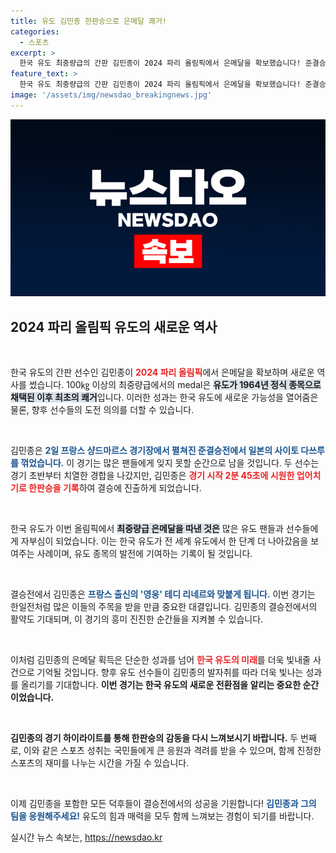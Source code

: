 ```yaml
---
title: 유도 김민종 한판승으로 은메달 쾌거!
categories:
  - 스포츠
excerpt: >
  한국 유도 최중량급의 간판 김민종이 2024 파리 올림픽에서 은메달을 확보했습니다! 준결승에서 일본의 사이토를 이긴 김민종의 시원한 한판승, 결승전 상대는 프랑스 영웅 테디 리네르.
feature_text: >
  한국 유도 최중량급의 간판 김민종이 2024 파리 올림픽에서 은메달을 확보했습니다! 준결승에서 일본의 사이토를 이긴 김민종의 시원한 한판승, 결승전 상대는 프랑스 영웅 테디 리네르.
image: '/assets/img/newsdao_breakingnews.jpg'
---
```


<p><img src="/assets/img/newsdao_breakingnews.jpg" alt="implanttips 속보" /></p>

<h2 data-ke-size="size26">2024 파리 올림픽 유도의 새로운 역사</h2>

<p data-ke-size="size16">&nbsp;</p>

<p>한국 유도의 간판 선수인 김민종이 <b><span style="color: #ee2323;">2024 파리 올림픽</span></b>에서 은메달을 확보하며 새로운 역사를 썼습니다. 100㎏ 이상의 최중량급에서의 medal은 <b><span style="background-color: #21538527;">유도가 1964년 정식 종목으로 채택된 이후 최초의 쾌거</span></b>입니다. 이러한 성과는 한국 유도에 새로운 가능성을 열어줌은 물론, 향후 선수들의 도전 의의를 더할 수 있습니다. </p>

<p data-ke-size="size16">&nbsp;</p>

<p>김민종은 <b><span style="color: #1a5490;">2일 프랑스 샹드마르스 경기장에서 펼쳐진 준결승전에서 일본의 사이토 다쓰루를 꺾었습니다.</span></b> 이 경기는 많은 팬들에게 잊지 못할 순간으로 남을 것입니다. 두 선수는 경기 초반부터 치열한 경합을 나갔지만, 김민종은 <b><span style="color: #ee2323;">경기 시작 2분 45초에 시원한 업어치기로 한판승을 기록</span></b>하여 결승에 진출하게 되었습니다.</p>

<p data-ke-size="size16">&nbsp;</p>

<p>한국 유도가 이번 올림픽에서 <b><span style="background-color: #21538527;">최중량급 은메달을 따낸 것은</span></b> 많은 유도 팬들과 선수들에게 자부심이 되었습니다. 이는 한국 유도가 전 세계 유도에서 한 단계 더 나아갔음을 보여주는 사례이며, 유도 종목의 발전에 기여하는 기록이 될 것입니다. </p>

<p data-ke-size="size16">&nbsp;</p>

<p>결승전에서 김민종은 <b><span style="color: #1a5490;">프랑스 출신의 '영웅' 테디 리네르와 맞붙게 됩니다.</span></b> 이번 경기는 한일전처럼 많은 이들의 주목을 받을 만큼 중요한 대결입니다. 김민종의 결승전에서의 활약도 기대되며, 이 경기의 흥미 진진한 순간들을 지켜볼 수 있습니다.</p>

<p data-ke-size="size16">&nbsp;</p>

<p>이처럼 김민종의 은메달 획득은 단순한 성과를 넘어 <b><span style="color: #ee2323;">한국 유도의 미래</span></b>를 더욱 빛내줄 사건으로 기억될 것입니다. 향후 유도 선수들이 김민종의 발자취를 따라 더욱 빛나는 성과를 올리기를 기대합니다. <strong>이번 경기는 한국 유도의 새로운 전환점을 알리는 중요한 순간이었습니다.</strong></p>

<p data-ke-size="size16">&nbsp;</p>

<p><strong>김민종의 경기 하이라이트를 통해 한판승의 감동을 다시 느껴보시기 바랍니다.</strong> 두 번째로, 이와 같은 스포츠 성취는 국민들에게 큰 응원과 격려를 받을 수 있으며, 함께 진정한 스포츠의 재미를 나누는 시간을 가질 수 있습니다. </p>

<p data-ke-size="size16">&nbsp;</p>

<p>이제 김민종을 포함한 모든 덕후들이 결승전에서의 성공을 기원합니다! <b><span style="color: #1a5490;">김민종과 그의 팀을 응원해주세요!</span></b> 유도의 힘과 매력을 모두 함께 느껴보는 경험이 되기를 바랍니다.</p>
실시간 뉴스 속보는, <a href="https://newsdao.kr" rel="dofollow">https://newsdao.kr</a>


